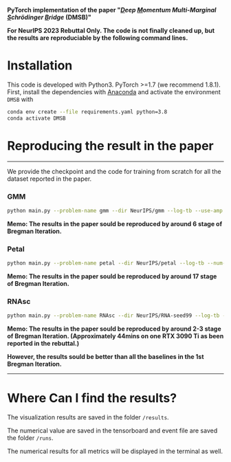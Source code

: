 **PyTorch implementation of the paper 
"_<ins>**D**</ins>eep <ins>**M**</ins>omentum  Multi-Marginal <ins>**S**</ins>chrödinger <ins>**B**</ins>ridge_  (**DMSB**)"**

**For NeurIPS 2023 Rebuttal Only. The code is not finally cleaned up, but the results are reproduciable by the following command lines.**


# Installation

This code is developed with Python3. PyTorch >=1.7 (we recommend 1.8.1). First, install the dependencies with [Anaconda](https://www.anaconda.com/products/individual) and activate the environment `DMSB` with
```bash
conda env create --file requirements.yaml python=3.8
conda activate DMSB
```

# Reproducing the result in the paper
****
We provide the checkpoint and the code for training from scratch for all the dataset reported in the paper.

### GMM
```bash
python main.py --problem-name gmm --dir NeurIPS/gmm --log-tb --use-amp
```
**Memo: The results in the paper sould be reproduced by around 6 stage of Bregman Iteration.**

### Petal
```bash
python main.py --problem-name petal --dir NeurIPS/petal --log-tb --num-stage 30 --use-amp --seed 99
```
**Memo: The results in the paper sould be reproduced by around 17 stage of Bregman Iteration.**

### RNAsc
```bash
python main.py --problem-name RNAsc --dir NeurIPS/RNA-seed99 --log-tb --seed 99  --use-amp --num-itr 2000
```
**Memo: The results in the paper sould be reproduced by around 2-3 stage of Bregman Iteration. (Approximately 44mins on one RTX 3090 Ti as been reported in the rebuttal.)**

**However, the results sould be better than all the baselines in the 1st Bregman Iteration.**

****
# Where Can I find the results?
The visualization results are saved in the folder `/results`.

The numerical value are saved in the tensorboard and event file are saved the folder `/runs`. 

The numerical results for all metrics will be displayed in the terminal as well.